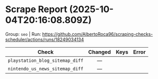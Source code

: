 # Scrape Report (2025-10-04T20:16:08.809Z)

Group: `seo`  |  Run: https://github.com/AlbertoRoca96/scraping-checks-scheduler/actions/runs/18249034134

| Check | Changed | Keys | Error |
|---|:---:|:--|:--|
| `playstation_blog_sitemap_diff` | — |  |  |
| `nintendo_us_news_sitemap_diff` | — |  |  |

